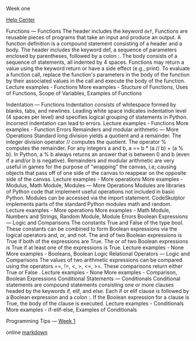 Week one 

[Help Center](https://class.coursera.org/interactivepython1-002/wiki/view?page=week1)

Functions — Functions
The header includes the keyword `def`, 
Functions are reusable pieces of programs that take an input and produce an output.
A function definition is a compound statement consisting of a header and a body.
The header includes the keyword def, a sequence of parameters enclosed by parentheses, followed by a colon :.
The body consists of a sequence of statements, all indented by 4 spaces.
Functions may return a value using the keyword return or have a side effect (e.g., print).
To evaluate a function call, replace the function's parameters in the body of the function by their associated values in the call and execute the body of the function.
Lecture examples - Functions
More examples - Stucture of Functions, Uses of Functions, Scope of Variables, Examples of Functions

Indentation — Functions
Indentation consists of whitespace formed by blanks, tabs, and newlines.
Leading white space indicates indentation level (4 spaces per level) and specifies logical grouping of statements in Python.
Incorrect indentation can lead to errors.
Lecture examples - Functions
More examples - Function Errors
Remainders and modular arithmetic — More Operations
Standard long division yields a quotient and a remainder. The integer division operator // computes the quotient. The operator % computes the remainder.
For any integers a and b, a == b * (a // b) + (a % b).
In Python, a % b always returns an answer that is between 0 and b (even if a and/or b is negative).
Remainders and modular arithmetic are very useful in games for the purpose of "wrapping" the canvas, i.e; causing objects that pass off of one side of the canvas to reappear on the opposite side of the canvas.
Lecture examples - More operations
More examples - Modulus, Math Module,
Modules — More Operations
Modules are libraries of Python code that implement useful operations not included in basic Python.
Modules can be accessed via the import statement.
CodeSkulptor implements parts of the standard Python modules math and random.
Lecture examples - More operations
More examples - Math Module, Numbers and Strings, Random Module, Module Errors
Boolean Expressions — Logic and Comparisons
The constants True and False of the type bool.
These constants can be combined to form Boolean expressions via the logical operators and, or, and not.
The and of two Boolean expressions is True if both of the expressions are True.
The or of two Boolean expressions is True if at least one of the expressions is True.
Lecture examples - None
More examples - Booleans, Boolean Logic
Relational Operators — Logic and Comparisons
The values of two arithmetic expressions can be compared using the operators ==, !=, <, >, <=, >=.
These comparisons return either True or False .
Lecture examples - None
More examples - Comparison, Boolean Expressions
Conditional Statements — Conditionals
Conditional statements are compound statements consisting one or more clauses headed by the keywords if, elif, and else.
Each if or elif clause is followed by a Boolean expression and a colon :.
If the Boolean expression for a clause is True, the body of the clause is executed.
Lecture examples - Conditionals
More examples - if-elif-else, Examples of Conditionals

Programming Tips — [Week 1](http://www.codeskulptor.org/#examples-tips1.py)

online [markdown](http://tool.oschina.net/markdown)
